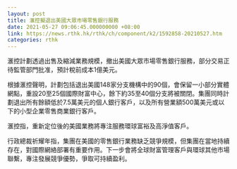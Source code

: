 ```yaml
---
layout: post
title: 滙控擬退出美國大眾市場零售銀行服務
date: 2021-05-27 09:06:45.000000000 +08:00
link: https://news.rthk.hk/rthk/ch/component/k2/1592858-20210527.htm
categories: rthk
---
```


滙控計劃透過出售及縮減業務規模，撤出美國大眾市場零售銀行服務，部分交易正待監管部門批准，預計稅前成本1億美元。

根據滙控聲明，計劃包括退出美國148家分支機構中的90個，會保留一小部分實體網點，重設20至25個國際財富中心，餘下約35至40個分支將被關閉。集團同時計劃退出所有餘額低於7.5萬美元的個人銀行客戶，以及所有營業額500萬美元或以下的小型企業零售商業銀行客戶。

滙控指，重新定位後的美國業務將專注服務環球富裕及高淨值客戶。

行政總裁祈耀年指，集團在美國的零售銀行業務缺乏競爭規模，但集團在當地持續存在，對國際網絡部署有重要作用。下一步會將全球財富管理客戶與環球其他市場聯繫，專注發展競爭優勢，爭取可持續盈利。

